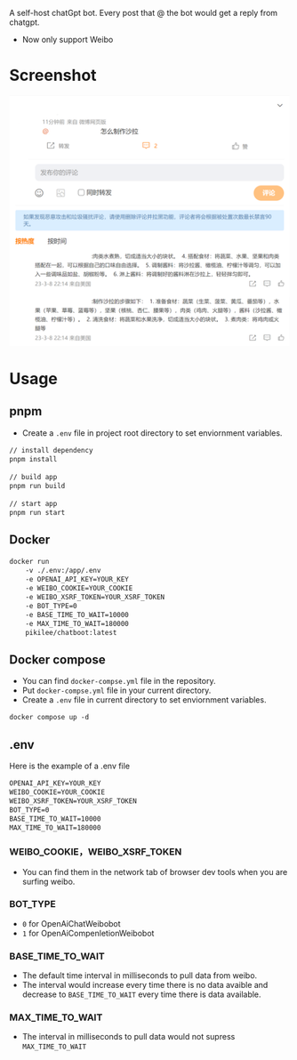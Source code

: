 A self-host chatGpt bot.
Every post that @ the bot would get a reply from chatgpt.

+ Now only support Weibo

# Screenshot
![Screenshot](./assets/screenshot1.png)

# Usage
## pnpm
+ Create a `.env` file in project root directory to set enviornment variables.
```
// install dependency
pnpm install

// build app
pnpm run build

// start app
pnpm run start
```

## Docker
```
docker run 
    -v ./.env:/app/.env 
    -e OPENAI_API_KEY=YOUR_KEY
    -e WEIBO_COOKIE=YOUR_COOKIE
    -e WEIBO_XSRF_TOKEN=YOUR_XSRF_TOKEN
    -e BOT_TYPE=0
    -e BASE_TIME_TO_WAIT=10000
    -e MAX_TIME_TO_WAIT=180000
    pikilee/chatboot:latest
```

## Docker compose
+ You can find `docker-compse.yml` file in the repository.
+ Put `docker-compse.yml` file in your current directory.
+ Create a `.env` file in current directory to set enviornment variables.
```
docker compose up -d
```

## .env
Here is the example of a .env file
```
OPENAI_API_KEY=YOUR_KEY
WEIBO_COOKIE=YOUR_COOKIE
WEIBO_XSRF_TOKEN=YOUR_XSRF_TOKEN
BOT_TYPE=0
BASE_TIME_TO_WAIT=10000
MAX_TIME_TO_WAIT=180000
```

### WEIBO_COOKIE，WEIBO_XSRF_TOKEN
+ You can find them in the network tab of browser dev tools when you are surfing weibo.

### BOT_TYPE
+ `0` for OpenAiChatWeibobot
+ `1` for OpenAiCompenletionWeibobot

### BASE_TIME_TO_WAIT
+ The default time interval in milliseconds  to pull data from weibo.
+ The interval would increase every time there is no data avaible and decrease to `BASE_TIME_TO_WAIT` every time there is data available.

### MAX_TIME_TO_WAIT
+ The interval in milliseconds to pull data would not supress `MAX_TIME_TO_WAIT`